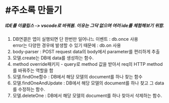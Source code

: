#주소록 만들기  
==============
##### IDE를 이클립스 -> vscode로 바꿔봄. 이유는 그닥 없으며 여러 ide를 체험해보기 위함.  
1. DB연결은 앱이 실행되면 단 한번만 일어나느 이벤트 : db.once 사용  
error는 다양한 경우에 발생할 수 있기 때문에 : db.on 사용  
2. body-parser : POST request data의 body에서 parameter를 편리하게 추출  
3. 모델.create는 DB에 data를 생성하는 함수.  
4. method override패키지 - query로 method 값을 받아서 req의 HTTP method를 바꿔주는 역할을 함  
5. 모델.findOne함수 : DB에서 해당 모델의 document를 하나 찾는 함수  
6. 모델.findOneAndUpdate : DB에서 해당 모델의 document를 하나 찾고 그 data를 수정하는 함수.  
7. 모델.deleteOne : DB에서 해당 모델의 document를 하나 찾아서 삭제하는 함수.  
